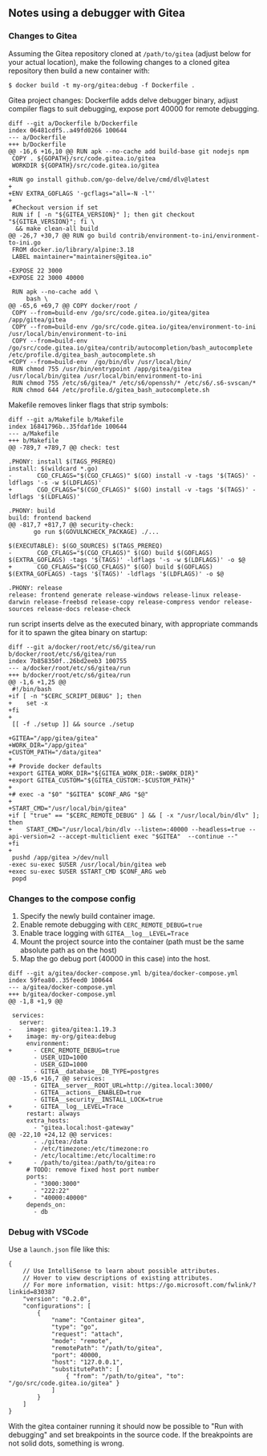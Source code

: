 ## Notes using a debugger with Gitea

### Changes to Gitea
Assuming the Gitea repository cloned at `/path/to/gitea` (adjust below for your actual location),
make the following changes to a cloned gitea repository then build a new container with:
```
$ docker build -t my-org/gitea:debug -f Dockerfile .
```

Gitea project changes:
Dockerfile adds delve debugger binary, adjust compiler flags to suit debugging, expose port 40000 for remote debugging.
```
diff --git a/Dockerfile b/Dockerfile
index 06481cdf5..a49fd0266 100644
--- a/Dockerfile
+++ b/Dockerfile
@@ -16,6 +16,10 @@ RUN apk --no-cache add build-base git nodejs npm
 COPY . ${GOPATH}/src/code.gitea.io/gitea
 WORKDIR ${GOPATH}/src/code.gitea.io/gitea

+RUN go install github.com/go-delve/delve/cmd/dlv@latest
+
+ENV EXTRA_GOFLAGS '-gcflags="all=-N -l"'
+
 #Checkout version if set
 RUN if [ -n "${GITEA_VERSION}" ]; then git checkout "${GITEA_VERSION}"; fi \
  && make clean-all build
@@ -26,7 +30,7 @@ RUN go build contrib/environment-to-ini/environment-to-ini.go
 FROM docker.io/library/alpine:3.18
 LABEL maintainer="maintainers@gitea.io"

-EXPOSE 22 3000
+EXPOSE 22 3000 40000

 RUN apk --no-cache add \
     bash \
@@ -65,6 +69,7 @@ COPY docker/root /
 COPY --from=build-env /go/src/code.gitea.io/gitea/gitea /app/gitea/gitea
 COPY --from=build-env /go/src/code.gitea.io/gitea/environment-to-ini /usr/local/bin/environment-to-ini
 COPY --from=build-env /go/src/code.gitea.io/gitea/contrib/autocompletion/bash_autocomplete /etc/profile.d/gitea_bash_autocomplete.sh
+COPY --from=build-env  /go/bin/dlv /usr/local/bin/
 RUN chmod 755 /usr/bin/entrypoint /app/gitea/gitea /usr/local/bin/gitea /usr/local/bin/environment-to-ini
 RUN chmod 755 /etc/s6/gitea/* /etc/s6/openssh/* /etc/s6/.s6-svscan/*
 RUN chmod 644 /etc/profile.d/gitea_bash_autocomplete.sh
 ```
Makefile removes linker flags that strip symbols:
 ```
diff --git a/Makefile b/Makefile
index 16841796b..35fdaf1de 100644
--- a/Makefile
+++ b/Makefile
@@ -789,7 +789,7 @@ check: test

 .PHONY: install $(TAGS_PREREQ)
 install: $(wildcard *.go)
-       CGO_CFLAGS="$(CGO_CFLAGS)" $(GO) install -v -tags '$(TAGS)' -ldflags '-s -w $(LDFLAGS)'
+       CGO_CFLAGS="$(CGO_CFLAGS)" $(GO) install -v -tags '$(TAGS)' -ldflags '$(LDFLAGS)'

 .PHONY: build
 build: frontend backend
@@ -817,7 +817,7 @@ security-check:
        go run $(GOVULNCHECK_PACKAGE) ./...

 $(EXECUTABLE): $(GO_SOURCES) $(TAGS_PREREQ)
-       CGO_CFLAGS="$(CGO_CFLAGS)" $(GO) build $(GOFLAGS) $(EXTRA_GOFLAGS) -tags '$(TAGS)' -ldflags '-s -w $(LDFLAGS)' -o $@
+       CGO_CFLAGS="$(CGO_CFLAGS)" $(GO) build $(GOFLAGS) $(EXTRA_GOFLAGS) -tags '$(TAGS)' -ldflags '$(LDFLAGS)' -o $@

 .PHONY: release
 release: frontend generate release-windows release-linux release-darwin release-freebsd release-copy release-compress vendor release-sources release-docs release-check
```
run script inserts delve as the executed binary, with appropriate commands for it to spawn the gitea binary on startup:
``` 
diff --git a/docker/root/etc/s6/gitea/run b/docker/root/etc/s6/gitea/run
index 7b858350f..26bd2eeb3 100755
--- a/docker/root/etc/s6/gitea/run
+++ b/docker/root/etc/s6/gitea/run
@@ -1,6 +1,25 @@
 #!/bin/bash
+if [ -n "$CERC_SCRIPT_DEBUG" ]; then
+    set -x
+fi
+
 [[ -f ./setup ]] && source ./setup

+GITEA="/app/gitea/gitea"
+WORK_DIR="/app/gitea"
+CUSTOM_PATH="/data/gitea"
+
+# Provide docker defaults
+export GITEA_WORK_DIR="${GITEA_WORK_DIR:-$WORK_DIR}"
+export GITEA_CUSTOM="${GITEA_CUSTOM:-$CUSTOM_PATH}"
+
+# exec -a "$0" "$GITEA" $CONF_ARG "$@"
+
+START_CMD="/usr/local/bin/gitea"
+if [ "true" == "$CERC_REMOTE_DEBUG" ] && [ -x "/usr/local/bin/dlv" ]; then
+    START_CMD="/usr/local/bin/dlv --listen=:40000 --headless=true --api-version=2 --accept-multiclient exec "$GITEA"  --continue --"
+fi
+
 pushd /app/gitea >/dev/null
-exec su-exec $USER /usr/local/bin/gitea web
+exec su-exec $USER $START_CMD $CONF_ARG web
 popd
```

### Changes to the compose config

1. Specify the newly build container image.
1. Enable remote debugging with `CERC_REMOTE_DEBUG=true`
1. Enable trace logging with `GITEA__log__LEVEL=Trace`
1. Mount the project source into the container (path must be the same absolute path as on the host)
1. Map the go debug port (40000 in this case) into the host.

```
diff --git a/gitea/docker-compose.yml b/gitea/docker-compose.yml
index 59fea80..35feed0 100644
--- a/gitea/docker-compose.yml
+++ b/gitea/docker-compose.yml
@@ -1,8 +1,9 @@

 services:
   server:
-    image: gitea/gitea:1.19.3
+    image: my-org/gitea:debug
     environment:
+      - CERC_REMOTE_DEBUG=true
       - USER_UID=1000
       - USER_GID=1000
       - GITEA__database__DB_TYPE=postgres
@@ -15,6 +16,7 @@ services:
       - GITEA__server__ROOT_URL=http://gitea.local:3000/
       - GITEA__actions__ENABLED=true
       - GITEA__security__INSTALL_LOCK=true
+      - GITEA__log__LEVEL=Trace
     restart: always
     extra_hosts:
       - "gitea.local:host-gateway"
@@ -22,10 +24,12 @@ services:
       - ./gitea:/data
       - /etc/timezone:/etc/timezone:ro
       - /etc/localtime:/etc/localtime:ro
+      - /path/to/gitea:/path/to/gitea:ro
     # TODO: remove fixed host port number
     ports:
       - "3000:3000"
       - "222:22"
+      - "40000:40000"
     depends_on:
       - db
```
### Debug with VSCode
Use a `launch.json` file like this:
```
{
    // Use IntelliSense to learn about possible attributes.
    // Hover to view descriptions of existing attributes.
    // For more information, visit: https://go.microsoft.com/fwlink/?linkid=830387
    "version": "0.2.0",
    "configurations": [
        {
            "name": "Container gitea",
            "type": "go",
            "request": "attach",
            "mode": "remote",
            "remotePath": "/path/to/gitea",
            "port": 40000,
            "host": "127.0.0.1",
            "substitutePath": [
                { "from": "/path/to/gitea", "to": "/go/src/code.gitea.io/gitea" }
            ]
        }
    ]
}
```
With the gitea container running it should now be possible to "Run with debugging" and set breakpoints in the source code. If the breakpoints are not solid dots, something is wrong.
